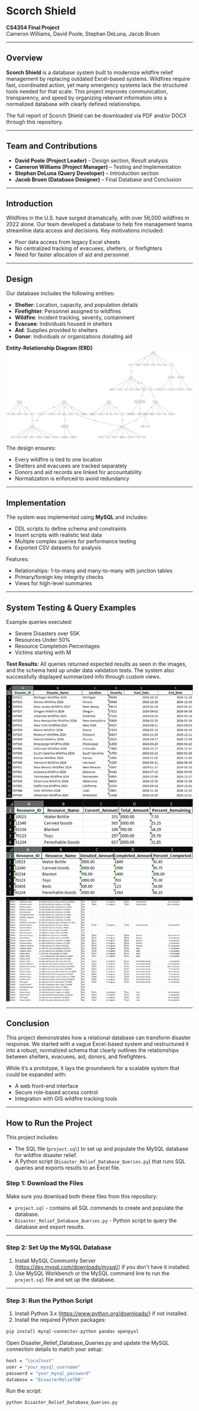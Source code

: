 # Scorch Shield

**CS4354 Final Project**  
Cameron Williams, David Poole, Stephan DeLuna, Jacob Bruen

---

## Overview

**Scorch Shield** is a database system built to modernize wildfire relief management by replacing outdated Excel-based systems. Wildfires require fast, coordinated action, yet many emergency systems lack the structured tools needed for that scale. This project improves communication, transparency, and speed by organizing relevant information into a normalized database with clearly defined relationships.

The full report of Scorch Shield can be downloaded via PDF and/or DOCX through this repository. 

---

## Team and Contributions

- **David Poole (Project Leader)** – Design section, Result analysis  
- **Cameron Williams (Project Manager)** – Testing and Implementation  
- **Stephan DeLuna (Query Developer)** – Introduction section  
- **Jacob Bruen (Database Designer)** – Final Database and Conclusion  

---

## Introduction

Wildfires in the U.S. have surged dramatically, with over 56,000 wildfires in 2022 alone. Our team developed a database to help fire management teams streamline data access and decisions. Key motivations included:

- Poor data access from legacy Excel sheets
- No centralized tracking of evacuees, shelters, or firefighters
- Need for faster allocation of aid and personnel

---

## Design

Our database includes the following entities:

- **Shelter**: Location, capacity, and population details
- **Firefighter**: Personnel assigned to wildfires
- **Wildfire**: Incident tracking, severity, containment
- **Evacuee**: Individuals housed in shelters
- **Aid**: Supplies provided to shelters
- **Donor**: Individuals or organizations donating aid

**Entity-Relationship Diagram (ERD)**  
![ER Diagram](Assets/ER-Diagram.png)


The design ensures:
- Every wildfire is tied to one location
- Shelters and evacuees are tracked separately
- Donors and aid records are linked for accountability
- Normalization is enforced to avoid redundancy

---

## Implementation

The system was implemented using **MySQL** and includes:

- DDL scripts to define schema and constraints
- Insert scripts with realistic test data
- Multiple complex queries for performance testing
- Exported CSV datasets for analysis

Features:
- Relationships: 1-to-many and many-to-many with junction tables
- Primary/foreign key integrity checks
- Views for high-level summaries

---

## System Testing & Query Examples

Example queries executed:

- Severe Disasters over 55K
- Resources Under 50%
- Resource Completion Percentages
- Victims starting with M
  
**Test Results:**
All queries returned expected results as seen in the images, and the schema held up under data validation tests. The system also successfully displayed summarized info through custom views.

![Severe Disasters over 55K](Assets/Severe_Disasters_over_55K.PNG)
![Resources Under 50%](Assets/Resources_Under_50.PNG)
![Resource Completion Percentages](Assets/Resource_Completion_Percentages.PNG)
![Victims starting with M](Assets/Victims_starting_with_M.PNG)

---

## Conclusion

This project demonstrates how a relational database can transform disaster response. We started with a vague Excel-based system and restructured it into a robust, normalized schema that clearly outlines the relationships between shelters, evacuees, aid, donors, and firefighters.

While it’s a prototype, it lays the groundwork for a scalable system that could be expanded with:

- A web front-end interface
- Secure role-based access control
- Integration with GIS wildfire tracking tools

---

## How to Run the Project

This project includes:

- The SQL file (`project.sql`) to set up and populate the MySQL database for wildfire disaster relief.
- A Python script (`Disaster_Relief_Database_Queries.py`) that runs SQL queries and exports results to an Excel file.

### Step 1: Download the Files

Make sure you download both these files from this repository:

- `project.sql` - contains all SQL commands to create and populate the database.
- `Disaster_Relief_Database_Queries.py` - Python script to query the database and export results.

---

### Step 2: Set Up the MySQL Database

1. Install MySQL Community Server (https://dev.mysql.com/downloads/mysql/) if you don't have it installed.
2. Use MySQL Workbench or the MySQL command line to run the `project.sql` file and set up the database.

---

### Step 3: Run the Python Script

1. Install Python 3.x (https://www.python.org/downloads/) if not installed.
2. Install the required Python packages:

```bash
pip install mysql-connector-python pandas openpyxl
```
Open Disaster_Relief_Database_Queries.py and update the MySQL connection details to match your setup:
```bash
host = "localhost"
user = "your_mysql_username"
password = "your_mysql_password"
database = "DisasterReliefDB"
```
Run the script:
```bash
python Disaster_Relief_Database_Queries.py
```

